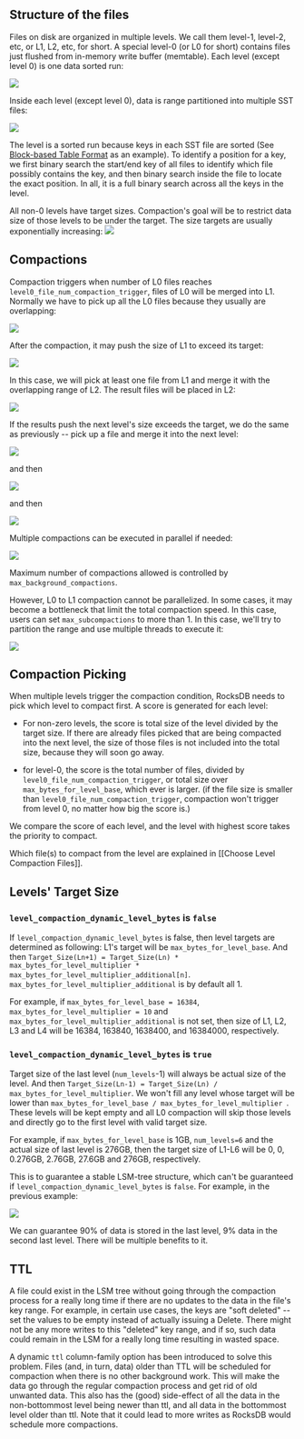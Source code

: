 ## Structure of the files
Files on disk are organized in multiple levels. We call them level-1, level-2, etc, or L1, L2, etc, for short. A special level-0 (or L0 for short) contains files just flushed from in-memory write buffer (memtable). Each level (except level 0) is one data sorted run:

![](https://github.com/facebook/rocksdb/blob/gh-pages-old/pictures/level_structure.png)

Inside each level (except level 0), data is range partitioned into multiple SST files:

![](https://github.com/facebook/rocksdb/blob/gh-pages-old/pictures/level_files.png)

The level is a sorted run because keys in each SST file are sorted (See [Block-based Table Format](https://github.com/facebook/rocksdb/wiki/Rocksdb-BlockBasedTable-Format) as an example). To identify a position for a key, we first binary search the start/end key of all files to identify which file possibly contains the key, and then binary search inside the file to locate the exact position. In all, it is a full binary search across all the keys in the level.

All non-0 levels have target sizes. Compaction's goal will be to restrict data size of those levels to be under the target. The size targets are usually exponentially increasing:
![](https://github.com/facebook/rocksdb/blob/gh-pages-old/pictures/level_targets.png)

## Compactions
Compaction triggers when number of L0 files reaches `level0_file_num_compaction_trigger`, files of L0 will be merged into L1. Normally we have to pick up all the L0 files because they usually are overlapping:

![](https://github.com/facebook/rocksdb/blob/gh-pages-old/pictures/pre_l0_compaction.png)

After the compaction, it may push the size of L1 to exceed its target:

![](https://github.com/facebook/rocksdb/blob/gh-pages-old/pictures/post_l0_compaction.png)

In this case, we will pick at least one file from L1 and merge it with the overlapping range of L2. The result files will be placed in L2:

![](https://github.com/facebook/rocksdb/blob/gh-pages-old/pictures/pre_l1_compaction.png)

If the results push the next level's size exceeds the target, we do the same as previously -- pick up a file and merge it into the next level:

![](https://github.com/facebook/rocksdb/blob/gh-pages-old/pictures/post_l1_compaction.png)

and then

![](https://github.com/facebook/rocksdb/blob/gh-pages-old/pictures/pre_l2_compaction.png) 

and then

![](https://github.com/facebook/rocksdb/blob/gh-pages-old/pictures/post_l2_compaction.png) 

Multiple compactions can be executed in parallel if needed:

![](https://github.com/facebook/rocksdb/blob/gh-pages-old/pictures/multi_thread_compaction.png)

Maximum number of compactions allowed is controlled by `max_background_compactions`.

However, L0 to L1 compaction cannot be parallelized. In some cases, it may become a bottleneck that limit the total compaction speed. In this case, users can set `max_subcompactions` to more than 1. In this case, we'll try to partition the range and use multiple threads to execute it:

![](https://github.com/facebook/rocksdb/blob/gh-pages-old/pictures/subcompaction.png)

## Compaction Picking
When multiple levels trigger the compaction condition, RocksDB needs to pick which level to compact first. A score is generated for each level:

* For non-zero levels, the score is total size of the level divided by the target size. If there are already files picked that are being compacted into the next level, the size of those files is not included into the total size, because they will soon go away.

* for level-0, the score is the total number of files, divided by `level0_file_num_compaction_trigger`, or total size over `max_bytes_for_level_base`, which ever is larger. (if the file size is smaller than `level0_file_num_compaction_trigger`, compaction won't trigger from level 0, no matter how big the score is.)

We compare the score of each level, and the level with highest score takes the priority to compact.

Which file(s) to compact from the level are explained in [[Choose Level Compaction Files]].

## Levels' Target Size
### `level_compaction_dynamic_level_bytes` is `false`
If `level_compaction_dynamic_level_bytes` is false, then level targets are determined as following: L1's target will be `max_bytes_for_level_base`. And then `Target_Size(Ln+1) = Target_Size(Ln) * max_bytes_for_level_multiplier * max_bytes_for_level_multiplier_additional[n]`. `max_bytes_for_level_multiplier_additional` is by default all 1.

For example, if `max_bytes_for_level_base = 16384`, `max_bytes_for_level_multiplier = 10` and `max_bytes_for_level_multiplier_additional` is not set, then size of L1, L2, L3 and L4 will be 16384, 163840, 1638400, and 16384000, respectively.  

### `level_compaction_dynamic_level_bytes` is `true`
Target size of the last level (`num_levels`-1) will always be actual size of the level. And then `Target_Size(Ln-1) = Target_Size(Ln) / max_bytes_for_level_multiplier`. We won't fill any level whose target will be lower than `max_bytes_for_level_base / max_bytes_for_level_multiplier `. These levels will be kept empty and all L0 compaction will skip those levels and directly go to the first level with valid target size.

For example, if `max_bytes_for_level_base` is 1GB, `num_levels=6` and the actual size of last level is 276GB, then the target size of L1-L6 will be 0, 0, 0.276GB, 2.76GB, 27.6GB and 276GB, respectively.

This is to guarantee a stable LSM-tree structure, which can't be guaranteed if `level_compaction_dynamic_level_bytes` is `false`. For example, in the previous example:

![](https://github.com/facebook/rocksdb/blob/gh-pages-old/pictures/dynamic_level.png)

We can guarantee 90% of data is stored in the last level, 9% data in the second last level. There will be multiple benefits to it. 

## TTL
A file could exist in the LSM tree without going through the compaction process for a really long time if there are no updates to the data in the file's key range. For example, in certain use cases, the keys are "soft deleted" -- set the values to be empty instead of actually issuing a Delete. There might not be any more writes to this "deleted" key range, and if so, such data could remain in the LSM for a really long time resulting in wasted space.

A dynamic `ttl` column-family option has been introduced to solve this problem. Files (and, in turn, data) older than TTL will be scheduled for compaction when there is no other background work. This will make the data go through the regular compaction process and get rid of old unwanted data.
This also has the (good) side-effect of all the data in the non-bottommost level being newer than ttl, and all data in the bottommost level older than ttl. Note that it could lead to more writes as RocksDB would schedule more compactions.
